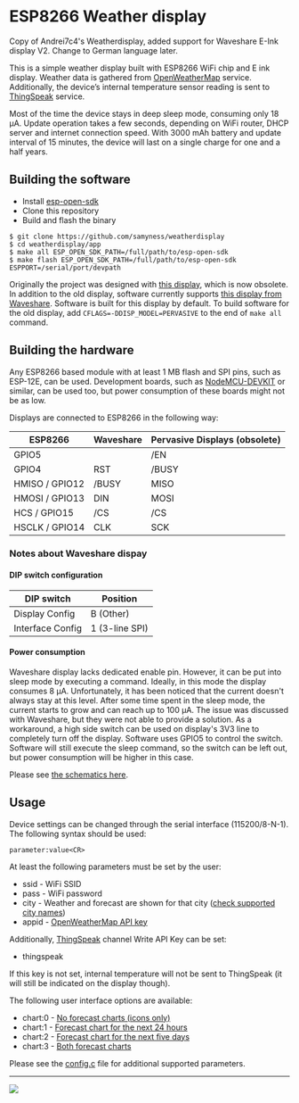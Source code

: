 # ESP8266 Weather display

Copy of Andrei7c4's Weatherdisplay, added support for Waveshare E-Ink display V2.
Change to German language later.

This is a simple weather display built with ESP8266 WiFi chip and E ink display. Weather data is gathered from [OpenWeatherMap](http://openweathermap.org) service. Additionally, the device’s internal temperature sensor reading is sent to [ThingSpeak](https://thingspeak.com) service.

Most of the time the device stays in deep sleep mode, consuming only 18 µA. Update operation takes a few seconds, depending on WiFi router, DHCP server and internet connection speed. With 3000 mAh battery and update interval of 15 minutes, the device will last on a single charge for one and a half years.

## Building the software
- Install [esp-open-sdk](https://github.com/pfalcon/esp-open-sdk)
- Clone this repository
- Build and flash the binary
```
$ git clone https://github.com/samyness/weatherdisplay
$ cd weatherdisplay/app
$ make all ESP_OPEN_SDK_PATH=/full/path/to/esp-open-sdk
$ make flash ESP_OPEN_SDK_PATH=/full/path/to/esp-open-sdk ESPPORT=/serial/port/devpath
```

Originally the project was designed with [this display](http://www.pervasivedisplays.com/kits/mpicosys740), which is now obsolete. In addition to the old display, software currently supports [this display from Waveshare](https://www.waveshare.com/7.5inch-e-paper-hat.htm). Software is built for this display by default. To build software for the old display, add `CFLAGS=-DDISP_MODEL=PERVASIVE` to the end of `make all` command.

## Building the hardware
Any ESP8266 based module with at least 1 MB flash and SPI pins, such as ESP-12E, can be used. Development boards, such as [NodeMCU-DEVKIT](https://github.com/nodemcu/nodemcu-devkit-v1.0) or similar, can be used too, but power consumption of these boards might not be as low.

Displays are connected to ESP8266 in the following way:

| ESP8266        | Waveshare    | Pervasive Displays (obsolete) |
| -------------- | ------------ | ----------------------------- |
| GPIO5          |              | /EN                           |
| GPIO4          | RST          | /BUSY                         |
| HMISO / GPIO12 | /BUSY        | MISO                          |
| HMOSI / GPIO13 | DIN          | MOSI                          |
| HCS / GPIO15   | /CS          | /CS                           |
| HSCLK / GPIO14 | CLK          | SCK                           |

### Notes about Waveshare dispay
#### DIP switch configuration

| DIP switch       | Position       |
| ---------------- | -------------- |
| Display Config   | B (Other)      |
| Interface Config | 1 (3-line SPI) |

#### Power consumption
Waveshare display lacks dedicated enable pin. However, it can be put into sleep mode by executing a command. Ideally, in this mode the display consumes 8 µA. Unfortunately, it has been noticed that the current doesn't always stay at this level. After some time spent in the sleep mode, the current starts to grow and can reach up to 100 µA. The issue was discussed with Waveshare, but they were not able to provide a solution. As a workaround, a high side switch can be used on display's 3V3 line to completely turn off the display. Software uses GPIO5 to control the switch. Software will still execute the sleep command, so the switch can be left out, but power consumption will be higher in this case.

Please see [the schematics here](schematics.pdf).

## Usage
Device settings can be changed through the serial interface (115200/8-N-1). The following syntax should be used:
```
parameter:value<CR>
```
At least the following parameters must be set by the user:
 - ssid - WiFi SSID
 - pass - WiFi password
 - city - Weather and forecast are shown for that city ([check supported city names](http://openweathermap.org/find))
 - appid - [OpenWeatherMap API key](http://openweathermap.org/appid) 

Additionally, [ThingSpeak](https://thingspeak.com) channel Write API Key can be set:
 - thingspeak

If this key is not set, internal temperature will not be sent to ThingSpeak (it will still be indicated on the display though).

The following user interface options are available:
 - chart:0 - [No forecast charts (icons only)](gui/chart0.png)
 - chart:1 - [Forecast chart for the next 24 hours](gui/chart1.png)
 - chart:2 - [Forecast chart for the next five days](gui/chart2.png)
 - chart:3 - [Both forecast charts](gui/chart3.png)

Please see the [config.c](app/src/config.c) file for additional supported parameters.

***
[![](http://img.youtube.com/vi/9eWtP8rnsAE/sddefault.jpg)](https://youtu.be/9eWtP8rnsAE)
